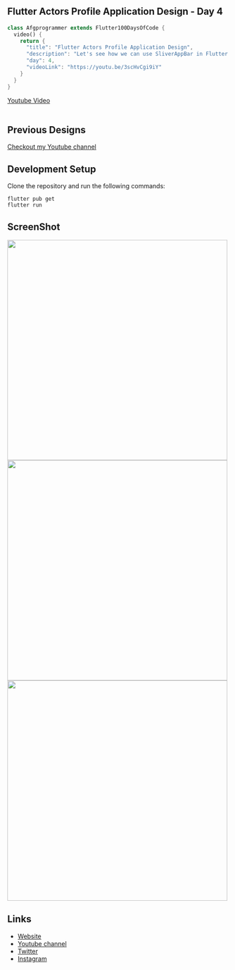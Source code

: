 ## Flutter Actors Profile Application Design - Day 4

```dart
class Afgprogrammer extends Flutter100DaysOfCode {
  video() {
    return {
      "title": "Flutter Actors Profile Application Design",
      "description": "Let's see how we can use SliverAppBar in Flutter and add some animation.",
      "day": 4,
      "videoLink": "https://youtu.be/3scHvCgi9iY"
    }
  }
}
```

[Youtube Video](https://youtu.be/3scHvCgi9iY)
<br><br>
## Previous Designs
[Checkout my Youtube channel](https://youtube.com/afgprogrammer)

## Development Setup
Clone the repository and run the following commands:
```
flutter pub get
flutter run
```

## ScreenShot

<img src="assets/screenshot/one.png" height="500em" /><img src="assets/screenshot/two.png" height="500em" /><img src="assets/screenshot/three.png" height="500em" />

## Links

* [Website](https://afgprogrammer.com)
* [Youtube channel](https://youtube.com/afgprogrammer)
* [Twitter](https://twitter.com/afgprogrammer)
* [Instagram](https://instagram.com/afgprogrammer)

